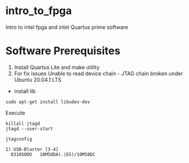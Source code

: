 # intro_to_fpga
Intro to intel fpga and intel Quartus prime software

# Software Prerequisites
1. Install Quartus Lite and make utility
2. For fix issues Unable to read device chain - JTAG chain broken under Ubuntu 20.04.1 LTS
 - install lib
```
sudo apt-get install libudev-dev
```
Execute
```
killall jtagd
jtagd --user-start

jtagconfig

1) USB-Blaster [3-4]
  031050DD   10M50DA(.|ES)/10M50DC
```
